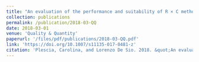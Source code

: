 ```yaml
---
title: "An evaluation of the performance and suitability of R × C methods for ecological inference with known true values"
collection: publications
permalink: /publication/2018-03-QQ
date: 2018-03-01
venue: 'Quality & Quantity'
paperurl: '/files/pdf/publications/2018-03-QQ.pdf'
link: 'https://doi.org/10.1007/s11135-017-0481-z'
citation: 'Plescia, Carolina, and Lorenzo De Sio. 2018. &quot;An evaluation of the performance and suitability of R × C methods for ecological inference with known true values.&quot; <i>Quality & Quantity</i> 52: 669–683. doi.org/10.1007/s11135-017-0481-z'
---
```


